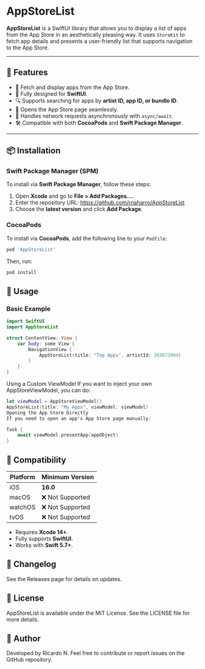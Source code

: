 # AppStoreList

**AppStoreList** is a SwiftUI library that allows you to display a list of apps from the App Store in an aesthetically pleasing way. It uses `StoreKit` to fetch app details and presents a user-friendly list that supports navigation to the App Store.

---

## 🚀 Features

- 📱 Fetch and display apps from the App Store.
- 🎨 Fully designed for **SwiftUI**.
- 🔍 Supports searching for apps by **artist ID, app ID, or bundle ID**.
- 🔗 Opens the App Store page seamlessly.
- 📡 Handles network requests asynchronously with `async/await`.
- 🛠 Compatible with both **CocoaPods** and **Swift Package Manager**.

---

## 📦 Installation

### Swift Package Manager (SPM)

To install via **Swift Package Manager**, follow these steps:

1. Open **Xcode** and go to **File > Add Packages…**.
2. Enter the repository URL:  https://github.com/rnaharro/AppStoreList
3. Choose the **latest version** and click **Add Package**.

### CocoaPods

To install via **CocoaPods**, add the following line to your `Podfile`:

```ruby
pod 'AppStoreList'
```
Then, run:

```sh
pod install
```

## 📖 Usage

### Basic Example
```swift
import SwiftUI
import AppStoreList

struct ContentView: View {
    var body: some View {
        NavigationView {
            AppStoreList(title: "Top Apps", artistId: 383673904)
        }
    }
}
```

Using a Custom ViewModel
If you want to inject your own AppStoreViewModel, you can do:

```swift
let viewModel = AppStoreViewModel()
AppStoreList(title: "My Apps", viewModel: viewModel)
Opening the App Store Directly
If you need to open an app's App Store page manually:

Task {
    await viewModel.presentApp(appObject)
}
```

## 🔧 Compatibility

| Platform | Minimum Version |
|----------|---------------|
| iOS      | **16.0**      |
| macOS    | ❌ Not Supported |
| watchOS  | ❌ Not Supported |
| tvOS     | ❌ Not Supported |

- Requires **Xcode 14+**.
- Fully supports **SwiftUI**.
- Works with **Swift 5.7+**.

## 🔄 Changelog

See the Releases page for details on updates.

## 📄 License

AppStoreList is available under the MIT License. See the LICENSE file for more details.

## 👥 Author

Developed by Ricardo N.
Feel free to contribute or report issues on the GitHub repository.
